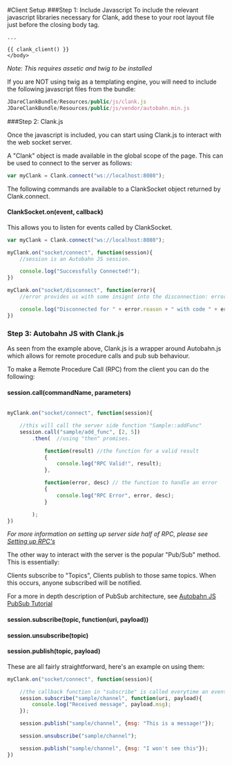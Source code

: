 #Client Setup
###Step 1: Include Javascript
To include the relevant javascript libraries necessary for Clank, add these to your root layout file just before the closing body tag.

```twig
...

{{ clank_client() }}
</body>
```
_Note: This requires assetic and twig to be installed_

If you are NOT using twig as a templating engine, you will need to include the following javascript files from the bundle:

```javascript
JDareClankBundle/Resources/public/js/clank.js
JDareClankBundle/Resources/public/js/vendor/autobahn.min.js
```

###Step 2: Clank.js

Once the javascript is included, you can start using Clank.js to interact with the web socket server.

A "Clank" object is made available in the global scope of the page. This can be used to connect to the server as follows:

```javascript
var myClank = Clank.connect("ws://localhost:8080");
```

The following commands are available to a ClankSocket object returned by Clank.connect.

#### ClankSocket.on(event, callback)

This allows you to listen for events called by ClankSocket.

```javascript
var myClank = Clank.connect("ws://localhost:8080");

myClank.on("socket/connect", function(session){
    //session is an Autobahn JS session.

    console.log("Successfully Connected!");
})

myClank.on("socket/disconnect", function(error){
    //error provides us with some insignt into the disconnection: error.reason and error.code

    console.log("Disconnected for " + error.reason + " with code " + error.code);
})
```

### Step 3: Autobahn JS with Clank.js

As seen from the example above, Clank.js is a wrapper around Autobahn.js which allows for remote procedure calls and pub sub behaviour.

To make a Remote Procedure Call (RPC) from the client you can do the following:

#### session.call(commandName, parameters)

```javascript

myClank.on("socket/connect", function(session){

    //this will call the server side function "Sample::addFunc"
    session.call("sample/add_func", [2, 5])
        .then(  //using "then" promises.

            function(result) //the function for a valid result
            {
                console.log("RPC Valid!", result);
            },

            function(error, desc) // the function to handle an error
            {
                console.log("RPC Error", error, desc);
            }

        );
})

```

_For more information on setting up server side half of RPC, please see [Setting up RPC's](RPCSetup.md)_


The other way to interact with the server is the popular "Pub/Sub" method. This is essentially:

Clients subscribe to "Topics", Clients publish to those same topics. When this occurs, anyone subscribed will be notified.

For a more in depth description of PubSub architecture, see [Autobahn JS PubSub Tutorial](http://autobahn.ws/js/tutorials/pubsub)

#### session.subscribe(topic, function(uri, payload))
#### session.unsubscribe(topic)
#### session.publish(topic, payload)

These are all fairly straightforward, here's an example on using them:

```javascript
myClank.on("socket/connect", function(session){

    //the callback function in "subscribe" is called everytime an event is published in that channel.
    session.subscribe("sample/channel", function(uri, payload){
        console.log("Received message", payload.msg);
    });

    session.publish("sample/channel", {msg: "This is a message!"});

    session.unsubscribe("sample/channel");

    session.publish("sample/channel", {msg: "I won't see this"});
})
```